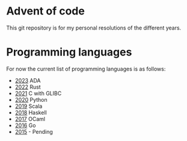 # Advent of code

This git repository is for my personal resolutions of the different years.


# Programming languages
For now the current list of programming languages is as follows:
- [2023](2023/README.md) ADA
- [2022](2022/README.md) Rust
- [2021](2021/README.md) C with GLIBC
- [2020](2020/README.md) Python
- [2019](2019/README.md) Scala
- [2018](2018/README.md) Haskell
- [2017](2017/README.md) OCaml
- [2016](2016/README.md) Go
- [2015](2015/README.md) - Pending
